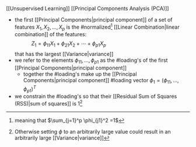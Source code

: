 [[Unsupervised Learning]] [[Principal Components Analysis (PCA)]]

- the first [[Principal Components|principal component]] of a set of features $X_1, X_2, \dots, X_p$ is the #normalized[^1] [[Linear Combination|linear combination]] of the features:$$
Z_1 = \phi_{11}X_1 + \phi_{21}X_2 + \cdots + \phi_{p1}X_p \hspace{12em}
$$that has the largest [[Variance|variance]]
- we refer to the elements $\phi_{11}, \dots, \phi_{p1}$ as the #loading's of the first [[Principal Components|principal component]]
	- together the #loading's make up the [[Principal Components|principal component]] #loading vector $\phi_1 = (\phi_{11}, \dots, \phi_{p1})^T$ 
- we constrain the #loading's so that their [[Residual Sum of Squares (RSS)|sum of squares]] is 1[^2]

[^1]: meaning that $\sum_{j=1}^p \phi_{j1}^2 =1$ 
[^2]: Otherwise setting $\phi$ to an arbitrarily large value could result in an arbitrarily large [[Variance|variance]]